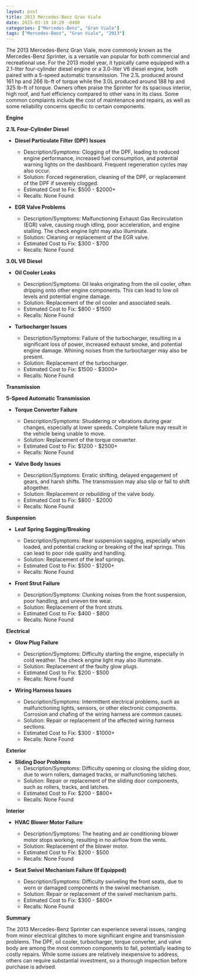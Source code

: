 ```yaml
---
layout: post
title: 2013 Mercedes-Benz Gran Viale
date: 2025-03-19 10:29 -0400
categories: ["Mercedes-Benz", "Gran Viale"]
tags: ["Mercedes-Benz", "Gran Viale", "2013"]
---
```

The 2013 Mercedes-Benz Gran Viale, more commonly known as the Mercedes-Benz Sprinter, is a versatile van popular for both commercial and recreational use. For the 2013 model year, it typically came equipped with a 2.1-liter four-cylinder diesel engine or a 3.0-liter V6 diesel engine, both paired with a 5-speed automatic transmission. The 2.1L produced around 161 hp and 266 lb-ft of torque while the 3.0L produced around 188 hp and 325 lb-ft of torque. Owners often praise the Sprinter for its spacious interior, high roof, and fuel efficiency compared to other vans in its class. Some common complaints include the cost of maintenance and repairs, as well as some reliability concerns specific to certain components.

**Engine**

**2.1L Four-Cylinder Diesel**

*   **Diesel Particulate Filter (DPF) Issues**
    *   Description/Symptoms: Clogging of the DPF, leading to reduced engine performance, increased fuel consumption, and potential warning lights on the dashboard. Frequent regeneration cycles may also occur.
    *   Solution: Forced regeneration, cleaning of the DPF, or replacement of the DPF if severely clogged.
    *   Estimated Cost to Fix: $500 - $2000+
    *   Recalls: None Found

*   **EGR Valve Problems**
    *   Description/Symptoms: Malfunctioning Exhaust Gas Recirculation (EGR) valve, causing rough idling, poor acceleration, and engine stalling. The check engine light may also illuminate.
    *   Solution: Cleaning or replacement of the EGR valve.
    *   Estimated Cost to Fix: $300 - $700
    *   Recalls: None Found

**3.0L V6 Diesel**

*   **Oil Cooler Leaks**
    *   Description/Symptoms: Oil leaks originating from the oil cooler, often dripping onto other engine components. This can lead to low oil levels and potential engine damage.
    *   Solution: Replacement of the oil cooler and associated seals.
    *   Estimated Cost to Fix: $800 - $1500
    *   Recalls: None Found

*   **Turbocharger Issues**
    *   Description/Symptoms: Failure of the turbocharger, resulting in a significant loss of power, increased exhaust smoke, and potential engine damage. Whining noises from the turbocharger may also be present.
    *   Solution: Replacement of the turbocharger.
    *   Estimated Cost to Fix: $1500 - $3000+
    *   Recalls: None Found

**Transmission**

**5-Speed Automatic Transmission**

*   **Torque Converter Failure**
    *   Description/Symptoms: Shuddering or vibrations during gear changes, especially at lower speeds. Complete failure may result in the vehicle being unable to move.
    *   Solution: Replacement of the torque converter.
    *   Estimated Cost to Fix: $1200 - $2500+
    *   Recalls: None Found

*   **Valve Body Issues**
    *   Description/Symptoms: Erratic shifting, delayed engagement of gears, and harsh shifts. The transmission may also slip or fail to shift altogether.
    *   Solution: Replacement or rebuilding of the valve body.
    *   Estimated Cost to Fix: $800 - $2000
    *   Recalls: None Found

**Suspension**

*   **Leaf Spring Sagging/Breaking**
    *   Description/Symptoms: Rear suspension sagging, especially when loaded, and potential cracking or breaking of the leaf springs. This can lead to poor ride quality and handling.
    *   Solution: Replacement of the leaf springs.
    *   Estimated Cost to Fix: $500 - $1200+
    *   Recalls: None Found

*   **Front Strut Failure**
    *   Description/Symptoms: Clunking noises from the front suspension, poor handling, and uneven tire wear.
    *   Solution: Replacement of the front struts.
    *   Estimated Cost to Fix: $400 - $800
    *   Recalls: None Found

**Electrical**

*   **Glow Plug Failure**
    *   Description/Symptoms: Difficulty starting the engine, especially in cold weather. The check engine light may also illuminate.
    *   Solution: Replacement of the faulty glow plugs.
    *   Estimated Cost to Fix: $200 - $500
    *   Recalls: None Found

*   **Wiring Harness Issues**
    *   Description/Symptoms: Intermittent electrical problems, such as malfunctioning lights, sensors, or other electronic components. Corrosion and chafing of the wiring harness are common causes.
    *   Solution: Repair or replacement of the affected wiring harness sections.
    *   Estimated Cost to Fix: $300 - $1000+
    *   Recalls: None Found

**Exterior**

*   **Sliding Door Problems**
    *   Description/Symptoms: Difficulty opening or closing the sliding door, due to worn rollers, damaged tracks, or malfunctioning latches.
    *   Solution: Repair or replacement of the sliding door components, such as rollers, tracks, and latches.
    *   Estimated Cost to Fix: $200 - $800+
    *   Recalls: None Found

**Interior**

*   **HVAC Blower Motor Failure**
    *   Description/Symptoms: The heating and air conditioning blower motor stops working, resulting in no airflow from the vents.
    *   Solution: Replacement of the blower motor.
    *   Estimated Cost to Fix: $200 - $500
    *   Recalls: None Found

*   **Seat Swivel Mechanism Failure (If Equipped)**
    *   Description/Symptoms: Difficulty swiveling the front seats, due to worn or damaged components in the swivel mechanism.
    *   Solution: Repair or replacement of the swivel mechanism parts.
    *   Estimated Cost to Fix: $300 - $800+
    *   Recalls: None Found

**Summary**

The 2013 Mercedes-Benz Sprinter can experience several issues, ranging from minor electrical glitches to more significant engine and transmission problems. The DPF, oil cooler, turbocharger, torque converter, and valve body are among the most common components to fail, potentially leading to costly repairs. While some issues are relatively inexpensive to address, others can require substantial investment, so a thorough inspection before purchase is advised.


